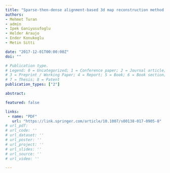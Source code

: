 ```yaml
---
title: "Sparse-then-dense alignment-based 3d map reconstruction method for endoscopic capsule robots"
authors:
- Mehmet Turan
- admin
- Ipek Ganiyusufoglu
- Helder Araujo
- Ender Konukoglu
- Metin Sitti

date: "2017-12-01T00:00:00Z"
doi: ""

# Publication type.
# Legend: 0 = Uncategorized; 1 = Conference paper; 2 = Journal article;
# 3 = Preprint / Working Paper; 4 = Report; 5 = Book; 6 = Book section;
# 7 = Thesis; 8 = Patent
publication_types: ["2"]

abstract:

featured: false

links:
 - name: "PDF"
   url: "https://link.springer.com/article/10.1007/s00138-017-0905-8"
# url_pdf:
# url_code: ''
# url_dataset: ''
# url_poster: ''
# url_project: ''
# url_slides: ''
# url_source: ''
# url_video: ''

---
```

